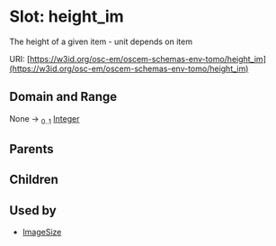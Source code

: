 
# Slot: height_im

The height of a given item - unit depends on item

URI: [https://w3id.org/osc-em/oscem-schemas-env-tomo/height_im](https://w3id.org/osc-em/oscem-schemas-env-tomo/height_im)


## Domain and Range

None &#8594;  <sub>0..1</sub> [Integer](types/Integer.md)

## Parents


## Children


## Used by

 * [ImageSize](ImageSize.md)
